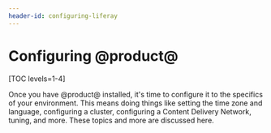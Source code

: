 ```yaml
---
header-id: configuring-liferay
---
```


# Configuring @product@

[TOC levels=1-4]

Once you have @product@ installed, it's time to configure it to the specifics of
your environment. This means doing things like setting the time zone and
language, configuring a cluster, configuring a Content Delivery Network, tuning,
and more. These topics and more are discussed here. 
